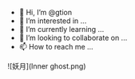 - 👋 Hi, I’m @gtion
- 👀 I’m interested in ...
- 🌱 I’m currently learning ...
- 💞️ I’m looking to collaborate on ...
- 📫 How to reach me ...

![妖月](Inner ghost.png)


<!---
gtion/gtion is a ✨ special ✨ repository because its `README.md` (this file) appears on your GitHub profile.
You can click the Preview link to take a look at your changes.
--->

